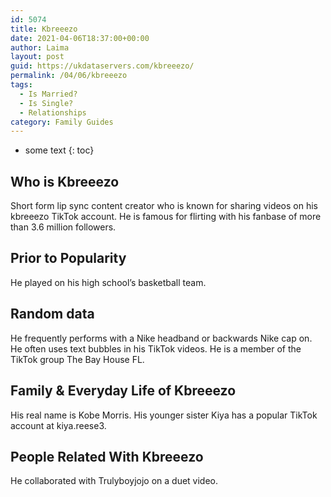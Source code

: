 ```yaml
---
id: 5074
title: Kbreeezo
date: 2021-04-06T18:37:00+00:00
author: Laima
layout: post
guid: https://ukdataservers.com/kbreeezo/
permalink: /04/06/kbreeezo
tags:
  - Is Married?
  - Is Single?
  - Relationships
category: Family Guides
---
```


* some text
{: toc}


## Who is Kbreeezo
                  
                  
                  
Short form lip sync content creator who is known for sharing videos on his kbreeezo TikTok account. He is famous for flirting with his fanbase of more than 3.6 million followers.
                  
              
            
              
            
                
                
                
## Prior to Popularity
                  
                  
                  
He played on his high school&#8217;s basketball team.
                  
              
            
              
            
                
                
                
## Random data
                  
                  
                  
He frequently performs with a Nike headband or backwards Nike cap on. He often uses text bubbles in his TikTok videos. He is a member of the TikTok group The Bay House FL.
                  
              
            
              
            
                
                
                
## Family & Everyday Life of Kbreeezo
                  
                  
                  
His real name is Kobe Morris. His younger sister Kiya has a popular TikTok account at kiya.reese3. 
                  
              
            
              
            
                
                
                
## People Related With Kbreeezo
                  
                  
                  
He collaborated with Trulyboyjojo on a duet video. 
                  
              
            
              
            
                
              
            
              
              
            
            
              
            
          
          
          